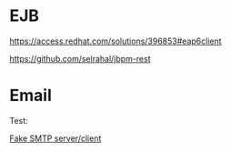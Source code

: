# EJB

https://access.redhat.com/solutions/396853#eap6client

https://github.com/selrahal/jbpm-rest

# Email 
Test:

[Fake SMTP server/client](https://nilhcem.github.io/FakeSMTP/)

